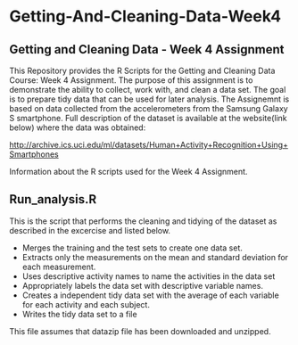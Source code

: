 # Getting-And-Cleaning-Data-Week4
## Getting and Cleaning Data - Week 4 Assignment

This Repository provides the R Scripts for the Getting and Cleaning Data Course:  Week 4 Assignment. The purpose of this assignment is to demonstrate the ability to collect, work with, and clean a data set. The goal is to prepare tidy data that can be used for later analysis. 
The Assignemnt is based on data collected from the accelerometers from the Samsung Galaxy S smartphone. Full description of the dataset is available at the website(link below) where the data was obtained:

  http://archive.ics.uci.edu/ml/datasets/Human+Activity+Recognition+Using+Smartphones

Information about the R scripts used for the Week 4 Assignment.

## Run_analysis.R

This is the script that performs the cleaning and tidying of the dataset as described in the excercise and listed below.

- Merges the training and the test sets to create one data set.
- Extracts only the measurements on the mean and standard deviation for each measurement.
- Uses descriptive activity names to name the activities in the data set
- Appropriately labels the data set with descriptive variable names.
- Creates a independent tidy data set with the average of each variable for each activity and each subject.
- Writes the tidy data set to a file

This file assumes that datazip file has been downloaded and unzipped.
